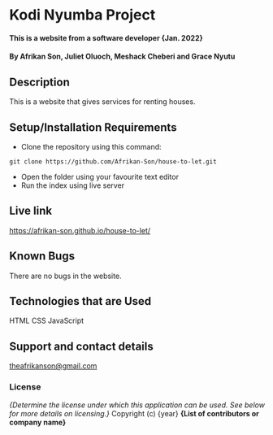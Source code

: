 # Kodi Nyumba Project
#### This is a website from a software developer {Jan. 2022}
#### By **Afrikan Son, Juliet Oluoch, Meshack Cheberi and Grace Nyutu**
## Description
This is a website that gives services for renting houses.
## Setup/Installation Requirements
* Clone the repository using this command:
```
git clone https://github.com/Afrikan-Son/house-to-let.git
```
* Open  the folder using your favourite text editor
* Run the index using live server

## Live link
https://afrikan-son.github.io/house-to-let/

## Known Bugs
There are no bugs in the website.
## Technologies that are Used
 HTML
 CSS
 JavaScript
## Support and contact details
theafrikanson@gmail.com
### License
*{Determine the license under which this application can be used.  See below for more details on licensing.}*
Copyright (c) {year} **{List of contributors or company name}**